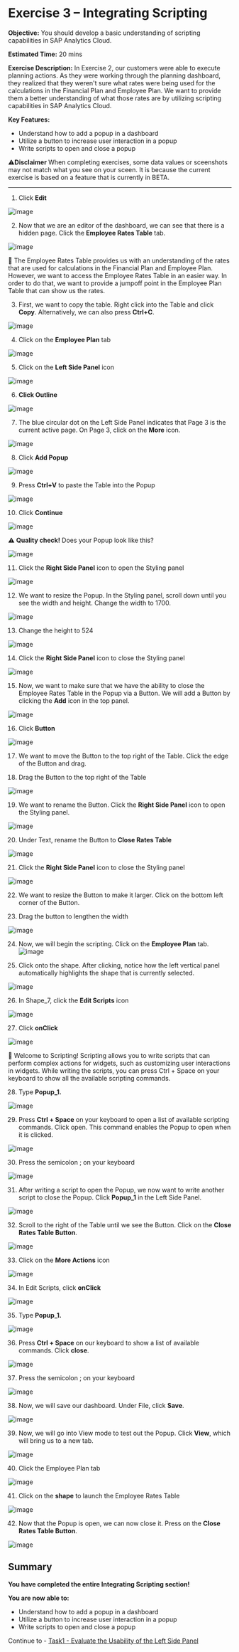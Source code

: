 # Exercise 3 – Integrating Scripting

**Objective:** You should develop a basic understanding of scripting capabilities in SAP Analytics Cloud.

**Estimated Time:** 20 mins

**Exercise Description:** In Exercise 2, our customers were able to execute planning actions. As they were working through the planning dashboard, they realized that they weren't sure what rates were being used for the calculations in the Financial Plan and Employee Plan. We want to provide them a better understanding of what those rates are by utilizing scripting capabilities in SAP Analytics Cloud.

**Key Features:**
* Understand how to add a popup in a dashboard
* Utilize a button to increase user interaction in a popup
* Write scripts to open and close a popup 

⚠️**Disclaimer**
When completing exercises, some data values or sceenshots may not match what you see on your sceen. It is because the current exercise is based on a feature that is currently in BETA. 

----------------------------------------------------------------------------------------------------------------------------------------

1. Click **Edit** 

![image](https://user-images.githubusercontent.com/112718519/198360329-af917931-431d-422c-8b1e-9d3bc1471293.png)

2. Now that we are an editor of the dashboard, we can see that there is a hidden page. Click the **Employee Rates Table** tab.

![image](https://user-images.githubusercontent.com/112718519/198360386-fb87d369-15c7-407b-9627-60410c9ad58d.png)

🚩 The Employee Rates Table provides us with an understanding of the rates that are used for calculations in the Financial Plan and Employee Plan. However, we want to access the Employee Rates Table in an easier way. In order to do that, we want to provide a jumpoff point in the Employee Plan Table that can show us the rates.

3. First, we want to copy the table. Right click into the Table and click **Copy**. Alternatively, we can also press **Ctrl+C**.

![image](https://user-images.githubusercontent.com/112718519/198360455-4d190c51-5297-4694-a9cd-aaf734ac78c8.png)

4. Click on the **Employee Plan** tab

![image](https://user-images.githubusercontent.com/112718519/198360764-e62ddf43-4bf1-4acf-88d4-c0e82c956557.png)

5. Click on the **Left Side Panel** icon 

![image](https://user-images.githubusercontent.com/112718519/198360800-154749b2-b098-47fe-b526-1001ae33651b.png)

6. **Click Outline**

![image](https://user-images.githubusercontent.com/112718519/198360871-38f1af0e-1428-44cd-b977-f6a0fc1c5af1.png)

7. The blue circular dot on the Left Side Panel indicates that Page 3 is the current active page. On Page 3, click on the **More** icon.

![image](https://user-images.githubusercontent.com/112718519/198361779-6e2d33be-311c-4ee2-8131-42d9e6b3f7ee.png)

8. Click **Add Popup** 

![image](https://user-images.githubusercontent.com/112718519/198361559-5daba728-5342-40b4-b2f2-cf0cca8116d5.png)

9. Press **Ctrl+V** to paste the Table into the Popup

![image](https://user-images.githubusercontent.com/112718519/198361611-834d1df0-8155-4253-9908-71bbf6f20759.png)

10. Click **Continue**

![image](https://user-images.githubusercontent.com/112718519/198361820-5e046d7c-4c00-46fd-aad7-bfe6884fffc6.png)

⚠️ **Quality check!** Does your Popup look like this?

![image](https://user-images.githubusercontent.com/112718519/198361991-cfea35ae-6888-46b8-a9ab-a60708c09a58.png)

11. Click the **Right Side Panel** icon to open the Styling panel

![image](https://user-images.githubusercontent.com/112718519/198362025-553f51df-9746-44c5-a092-5d8f5ed1a7d5.png)

12. We want to resize the Popup. In the Styling panel, scroll down until you see the width and height. Change the width to 1700.

![image](https://user-images.githubusercontent.com/112718519/198362094-ef605f33-0721-4b9e-8708-26584abf359d.png)

13. Change the height to 524

![image](https://user-images.githubusercontent.com/112718519/198362144-f6f56a42-6c29-450d-9382-6a8a160d0c42.png)

14. Click the **Right Side Panel** icon to close the Styling panel

![image](https://user-images.githubusercontent.com/112718519/198362228-4b838422-a68c-4cdb-a507-bebf2100a1e7.png)

15. Now, we want to make sure that we have the ability to close the Employee Rates Table in the Popup via a Button. We will add a Button by clicking the **Add** icon in the top panel.

![image](https://user-images.githubusercontent.com/112718519/198362294-3a0a7147-29fb-469d-b1ba-3e90b082ecd9.png)

16. Click **Button**

![image](https://user-images.githubusercontent.com/112718519/198362356-d17d744d-cfd5-4419-91f5-b439646e65c3.png)

17. We want to move the Button to the top right of the Table. Click the edge of the Button and drag. 

18. Drag the Button to the top right of the Table

![image](https://user-images.githubusercontent.com/112718519/198362482-cbc58e04-a721-44d7-889e-0cdb12e1f906.png)

19. We want to rename the Button. Click the **Right Side Panel** icon to open the Styling panel.

![image](https://user-images.githubusercontent.com/112718519/198362554-9bb0db51-745f-4464-928d-db67338d3219.png)

20. Under Text, rename the Button to **Close Rates Table**

![image](https://user-images.githubusercontent.com/112718519/198362612-e393c90b-5cb7-47f0-b1c3-0b0e94b3d82d.png)

21. Click the **Right Side Panel** icon to close the Styling panel

![image](https://user-images.githubusercontent.com/112718519/198362681-55d55eac-d655-4675-b6ba-49f12d6bb5ec.png)

22. We want to resize the Button to make it larger. Click on the bottom left corner of the Button.

23. Drag the button to lengthen the width

![image](https://user-images.githubusercontent.com/112718519/198362881-49244db2-c68b-4c84-957a-29ea142e718f.png)

24. Now, we will begin the scripting. Click on the **Employee Plan** tab.
![image](https://user-images.githubusercontent.com/112718519/198363080-e11d9da4-3804-4bc4-b28f-a28db8f28faf.png)

25. Click onto the shape. After clicking, notice how the left vertical panel automatically highlights the shape that is currently selected.

![image](https://user-images.githubusercontent.com/112718519/198363152-a329b1e4-9d61-465e-97ef-46d6dab3c459.png)

26. In Shape_7, click the **Edit Scripts** icon

![image](https://user-images.githubusercontent.com/112718519/198363213-b31bafd0-ebe2-4cfa-af65-64c1cddfc2ca.png)

27. Click **onClick**

![image](https://user-images.githubusercontent.com/112718519/198363265-60848d79-7a37-4038-8bb2-02e0242478b8.png)

🚩 Welcome to Scripting! Scripting allows you to write scripts that can perform complex actions for widgets, such as customizing user interactions in widgets. While writing the scripts, you can press Ctrl + Space on your keyboard to show all the available scripting commands. 

28. Type **Popup_1.**

![image](https://user-images.githubusercontent.com/112718519/198363328-8269dd31-a86f-4f26-9987-6b6a55afda8b.png)

29. Press **Ctrl + Space** on your keyboard to open a list of available scripting commands. Click open. This command enables the Popup to open when it is clicked.

![image](https://user-images.githubusercontent.com/112718519/198363507-e874e3f6-3202-4ecf-b894-f753657d6cd3.png)

30. Press the semicolon ; on your keyboard

![image](https://user-images.githubusercontent.com/112718519/198363549-c2e2752a-5152-431e-95a4-78983b0f3ecb.png)

31. After writing a script to open the Popup, we now want to write another script to close the Popup. Click **Popup_1** in the Left Side Panel.

![image](https://user-images.githubusercontent.com/112718519/198363599-0429b90b-39ec-44a2-960b-0e12ab2aea91.png)

32. Scroll to the right of the Table until we see the Button. Click on the **Close Rates Table Button**.

![image](https://user-images.githubusercontent.com/112718519/198363883-b1dded9e-d232-4d3e-83ca-86e98be42e36.png)

33. Click on the **More Actions** icon

![image](https://user-images.githubusercontent.com/112718519/198363940-7718be03-3a38-454f-b15a-5f4b8468496e.png)

34. In Edit Scripts, click **onClick**

![image](https://user-images.githubusercontent.com/112718519/198363973-0253d3d1-51f8-4467-a5cc-71f2c7ace490.png)

35. Type **Popup_1.**

![image](https://user-images.githubusercontent.com/112718519/198364070-75426d79-06e3-41e6-b4e2-3ef821ceaee7.png)

36. Press **Ctrl + Space** on our keyboard to show a list of available commands. Click **close**.

![image](https://user-images.githubusercontent.com/112718519/198364119-818e1027-5dbf-4fb4-a878-7c48738e224d.png)

37. Press the semicolon ; on your keyboard

![image](https://user-images.githubusercontent.com/112718519/198364148-5094f179-3276-405e-b663-959e9093af3f.png)

38. Now, we will save our dashboard. Under File, click **Save**.

![image](https://user-images.githubusercontent.com/112718519/198364167-fa69ae4c-ebcb-4d84-a7ad-ea0c1fe5f6ed.png)

39. Now, we will go into View mode to test out the Popup. Click **View**, which will bring us to a new tab.

![image](https://user-images.githubusercontent.com/112718519/198364327-06d5b6b2-5151-409e-a6f6-99894e014eef.png)

40. Click the Employee Plan tab

![image](https://user-images.githubusercontent.com/112718519/198364346-03d7f7ed-1028-4206-a872-f2e2e0c9c3e0.png)

41. Click on the **shape** to launch the Employee Rates Table

![image](https://user-images.githubusercontent.com/112718519/198364526-d32380cb-1d14-4e1f-a344-79dee2018444.png)

42. Now that the Popup is open, we can now close it. Press on the **Close Rates Table Button**.

![image](https://user-images.githubusercontent.com/112718519/198364540-2af1c828-21d8-433b-b533-c8138a312791.png)


## Summary

**You have completed the entire Integrating Scripting section!**

**You are now able to:**
* Understand how to add a popup in a dashboard
* Utilize a button to increase user interaction in a popup
* Write scripts to open and close a popup 

Continue to - [Task1 - Evaluate the Usability of the Left Side Panel](../task1/README.md)

